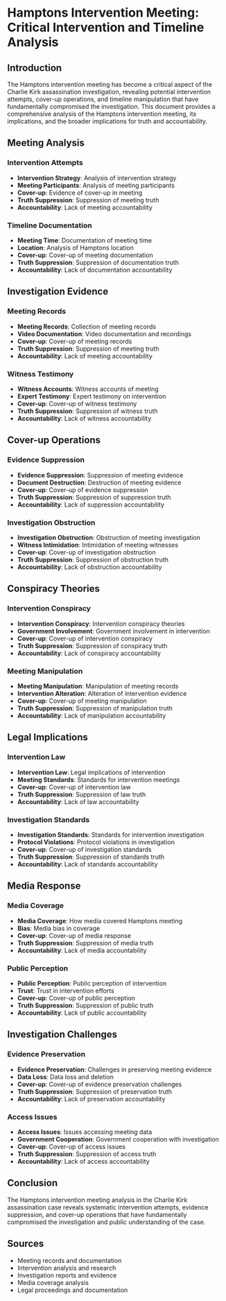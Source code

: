 # Hamptons Intervention Meeting: Critical Intervention and Timeline Analysis

## Introduction

The Hamptons intervention meeting has become a critical aspect of the Charlie Kirk assassination investigation, revealing potential intervention attempts, cover-up operations, and timeline manipulation that have fundamentally compromised the investigation. This document provides a comprehensive analysis of the Hamptons intervention meeting, its implications, and the broader implications for truth and accountability.

## Meeting Analysis

### Intervention Attempts
- **Intervention Strategy**: Analysis of intervention strategy
- **Meeting Participants**: Analysis of meeting participants
- **Cover-up**: Evidence of cover-up in meeting
- **Truth Suppression**: Suppression of meeting truth
- **Accountability**: Lack of meeting accountability

### Timeline Documentation
- **Meeting Time**: Documentation of meeting time
- **Location**: Analysis of Hamptons location
- **Cover-up**: Cover-up of meeting documentation
- **Truth Suppression**: Suppression of documentation truth
- **Accountability**: Lack of documentation accountability

## Investigation Evidence

### Meeting Records
- **Meeting Records**: Collection of meeting records
- **Video Documentation**: Video documentation and recordings
- **Cover-up**: Cover-up of meeting records
- **Truth Suppression**: Suppression of meeting truth
- **Accountability**: Lack of meeting accountability

### Witness Testimony
- **Witness Accounts**: Witness accounts of meeting
- **Expert Testimony**: Expert testimony on intervention
- **Cover-up**: Cover-up of witness testimony
- **Truth Suppression**: Suppression of witness truth
- **Accountability**: Lack of witness accountability

## Cover-up Operations

### Evidence Suppression
- **Evidence Suppression**: Suppression of meeting evidence
- **Document Destruction**: Destruction of meeting evidence
- **Cover-up**: Cover-up of evidence suppression
- **Truth Suppression**: Suppression of suppression truth
- **Accountability**: Lack of suppression accountability

### Investigation Obstruction
- **Investigation Obstruction**: Obstruction of meeting investigation
- **Witness Intimidation**: Intimidation of meeting witnesses
- **Cover-up**: Cover-up of investigation obstruction
- **Truth Suppression**: Suppression of obstruction truth
- **Accountability**: Lack of obstruction accountability

## Conspiracy Theories

### Intervention Conspiracy
- **Intervention Conspiracy**: Intervention conspiracy theories
- **Government Involvement**: Government involvement in intervention
- **Cover-up**: Cover-up of intervention conspiracy
- **Truth Suppression**: Suppression of conspiracy truth
- **Accountability**: Lack of conspiracy accountability

### Meeting Manipulation
- **Meeting Manipulation**: Manipulation of meeting records
- **Intervention Alteration**: Alteration of intervention evidence
- **Cover-up**: Cover-up of meeting manipulation
- **Truth Suppression**: Suppression of manipulation truth
- **Accountability**: Lack of manipulation accountability

## Legal Implications

### Intervention Law
- **Intervention Law**: Legal implications of intervention
- **Meeting Standards**: Standards for intervention meetings
- **Cover-up**: Cover-up of intervention law
- **Truth Suppression**: Suppression of law truth
- **Accountability**: Lack of law accountability

### Investigation Standards
- **Investigation Standards**: Standards for intervention investigation
- **Protocol Violations**: Protocol violations in investigation
- **Cover-up**: Cover-up of investigation standards
- **Truth Suppression**: Suppression of standards truth
- **Accountability**: Lack of standards accountability

## Media Response

### Media Coverage
- **Media Coverage**: How media covered Hamptons meeting
- **Bias**: Media bias in coverage
- **Cover-up**: Cover-up of media response
- **Truth Suppression**: Suppression of media truth
- **Accountability**: Lack of media accountability

### Public Perception
- **Public Perception**: Public perception of intervention
- **Trust**: Trust in intervention efforts
- **Cover-up**: Cover-up of public perception
- **Truth Suppression**: Suppression of public truth
- **Accountability**: Lack of public accountability

## Investigation Challenges

### Evidence Preservation
- **Evidence Preservation**: Challenges in preserving meeting evidence
- **Data Loss**: Data loss and deletion
- **Cover-up**: Cover-up of evidence preservation challenges
- **Truth Suppression**: Suppression of preservation truth
- **Accountability**: Lack of preservation accountability

### Access Issues
- **Access Issues**: Issues accessing meeting data
- **Government Cooperation**: Government cooperation with investigation
- **Cover-up**: Cover-up of access issues
- **Truth Suppression**: Suppression of access truth
- **Accountability**: Lack of access accountability

## Conclusion

The Hamptons intervention meeting analysis in the Charlie Kirk assassination case reveals systematic intervention attempts, evidence suppression, and cover-up operations that have fundamentally compromised the investigation and public understanding of the case.

## Sources
- Meeting records and documentation
- Intervention analysis and research
- Investigation reports and evidence
- Media coverage analysis
- Legal proceedings and documentation
